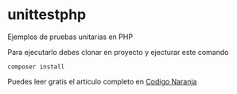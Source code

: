 # unittestphp
Ejemplos de pruebas unitarias en PHP

Para ejecutarlo debes clonar en proyecto y ejecturar este comando

```
composer install
```
Puedes leer gratis el articulo completo en [Codigo Naranja](https://codigonaranja.com/unit-test-php-data-provider)
